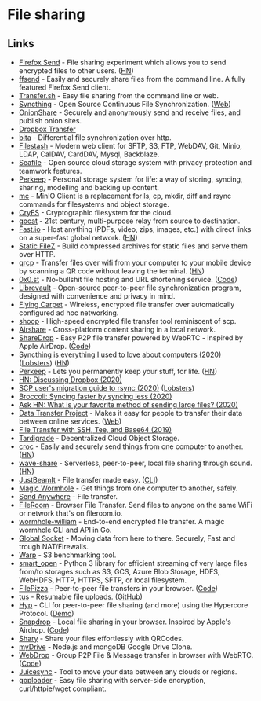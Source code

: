 # File sharing

## Links

- [Firefox Send](https://github.com/mozilla/send) - File sharing experiment which allows you to send encrypted files to other users. ([HN](https://news.ycombinator.com/item?id=19367850))
- [ffsend](https://github.com/timvisee/ffsend) - Easily and securely share files from the command line. A fully featured Firefox Send client.
- [Transfer.sh](https://transfer.sh/) - Easy file sharing from the command line or web.
- [Syncthing](https://github.com/syncthing/syncthing) - Open Source Continuous File Synchronization. ([Web](https://syncthing.net/))
- [OnionShare](https://github.com/micahflee/onionshare) - Securely and anonymously send and receive files, and publish onion sites.
- [Dropbox Transfer](https://www.dropbox.com/transfer)
- [bita](https://github.com/oll3/bita) - Differential file synchronization over http.
- [Filestash](https://github.com/mickael-kerjean/filestash) - Modern web client for SFTP, S3, FTP, WebDAV, Git, Minio, LDAP, CalDAV, CardDAV, Mysql, Backblaze.
- [Seafile](https://github.com/haiwen/seafile) - Open source cloud storage system with privacy protection and teamwork features.
- [Perkeep](https://github.com/perkeep/perkeep) - Personal storage system for life: a way of storing, syncing, sharing, modelling and backing up content.
- [mc](https://github.com/minio/mc) - MinIO Client is a replacement for ls, cp, mkdir, diff and rsync commands for filesystems and object storage.
- [CryFS](https://github.com/cryfs/cryfs) - Cryptographic filesystem for the cloud.
- [gocat](https://github.com/sumup-oss/gocat) - 21st century, multi-purpose relay from source to destination.
- [Fast.io](https://fast.io/) - Host anything (PDFs, video, zips, images, etc.) with direct links on a super-fast global network. ([HN](https://news.ycombinator.com/item?id=21589213))
- [Static FileZ](https://github.com/killercup/static-filez) - Build compressed archives for static files and serve them over HTTP.
- [qrcp](https://github.com/claudiodangelis/qrcp) - Transfer files over wifi from your computer to your mobile device by scanning a QR code without leaving the terminal. ([HN](https://news.ycombinator.com/item?id=22914789))
- [0x0.st](https://0x0.st/) - No-bullshit file hosting and URL shortening service. ([Code](https://github.com/mia-0/0x0))
- [Librevault](https://github.com/librevault/librevault) - Open-source peer-to-peer file synchronization program, designed with convenience and privacy in mind.
- [Flying Carpet](https://github.com/spieglt/FlyingCarpet) - Wireless, encrypted file transfer over automatically configured ad hoc networking.
- [shoop](https://github.com/mcginty/shoop) - High-speed encrypted file transfer tool reminiscent of scp.
- [Airshare](https://github.com/kurolabs/airshare) - Cross-platform content sharing in a local network.
- [ShareDrop](https://www.sharedrop.io/) - Easy P2P file transfer powered by WebRTC - inspired by Apple AirDrop. ([Code](https://github.com/cowbell/sharedrop))
- [Syncthing is everything I used to love about computers (2020)](https://tonsky.me/blog/syncthing/) ([Lobsters](https://lobste.rs/s/4ucmcp/computers_as_i_used_love_them)) ([HN](https://news.ycombinator.com/item?id=23537243))
- [Perkeep](https://perkeep.org/) - Lets you permanently keep your stuff, for life. ([HN](https://news.ycombinator.com/item?id=23676350))
- [HN: Discussing Dropbox (2020)](https://news.ycombinator.com/item?id=23787446)
- [SCP user's migration guide to rsync (2020)](https://fedoramagazine.org/scp-users-migration-guide-to-rsync/) ([Lobsters](https://lobste.rs/s/uupfif/scp_user_s_migration_guide_rsync))
- [Broccoli: Syncing faster by syncing less (2020)](https://dropbox.tech/infrastructure/-broccoli--syncing-faster-by-syncing-less)
- [Ask HN: What is your favorite method of sending large files? (2020)](https://news.ycombinator.com/item?id=24351111)
- [Data Transfer Project](https://github.com/google/data-transfer-project) - Makes it easy for people to transfer their data between online services. ([Web](https://datatransferproject.dev/))
- [File Transfer with SSH, Tee, and Base64 (2019)](https://susam.in/blog/file-transfer-with-ssh-tee-and-base64/)
- [Tardigrade](https://tardigrade.io/) - Decentralized Cloud Object Storage.
- [croc](https://github.com/schollz/croc) - Easily and securely send things from one computer to another. ([HN](https://news.ycombinator.com/item?id=24503077))
- [wave-share](https://github.com/ggerganov/wave-share) - Serverless, peer-to-peer, local file sharing through sound. ([HN](https://news.ycombinator.com/item?id=24586390))
- [JustBeamIt](https://justbeamit.com/) - File transfer made easy. ([CLI](https://github.com/justbeamit/beam))
- [Magic Wormhole](https://github.com/warner/magic-wormhole) - Get things from one computer to another, safely.
- [Send Anywhere](https://send-anywhere.com/) - File transfer.
- [FileRoom](https://fileroom.io) - Browser File Transfer. Send files to anyone on the same WiFi or network that's on fileroom.io.
- [wormhole-william](https://github.com/psanford/wormhole-william) - End-to-end encrypted file transfer. A magic wormhole CLI and API in Go.
- [Global Socket](https://github.com/hackerschoice/gsocket) - Moving data from here to there. Securely, Fast and trough NAT/Firewalls.
- [Warp](https://github.com/minio/warp) - S3 benchmarking tool.
- [smart_open](https://github.com/RaRe-Technologies/smart_open) - Python 3 library for efficient streaming of very large files from/to storages such as S3, GCS, Azure Blob Storage, HDFS, WebHDFS, HTTP, HTTPS, SFTP, or local filesystem.
- [FilePizza](https://file.pizza/) - Peer-to-peer file transfers in your browser. ([Code](https://github.com/kern/filepizza))
- [tus](https://tus.io/) - Resumable file uploads. ([GitHub](https://github.com/tus))
- [Hyp](https://github.com/hypercore-protocol/cli/) - CLI for peer-to-peer file sharing (and more) using the Hypercore Protocol. ([Demo](https://www.youtube.com/watch?v=SVk1uIQxOO8))
- [Snapdrop](https://snapdrop.net/) - Local file sharing in your browser. Inspired by Apple's Airdrop. ([Code](https://github.com/RobinLinus/snapdrop))
- [Shary](https://github.com/wilk/shary) - Share your files effortlessly with QRCodes.
- [myDrive](https://github.com/subnub/myDrive) - Node.js and mongoDB Google Drive Clone.
- [WebDrop](https://webdrop.space/#/) - Group P2P File & Message transfer in browser with WebRTC. ([Code](https://github.com/subins2000/WebDrop))
- [Juicesync](https://github.com/juicedata/juicesync) - Tool to move your data between any clouds or regions.
- [goploader](https://github.com/Depado/goploader) - Easy file sharing with server-side encryption, curl/httpie/wget compliant.
